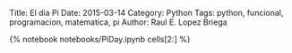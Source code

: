 Title: El dia Pi
Date: 2015-03-14
Category: Python
Tags: python, funcional, programacion, matematica, pi
Author: Raul E. Lopez Briega

{% notebook notebooks/PiDay.ipynb cells[2:] %}
